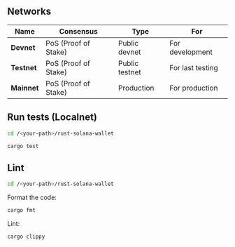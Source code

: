 ## Networks

| Name         | Consensus            | Type              | For             |
|--------------|----------------------|-------------------|------------------|
| **Devnet**   | PoS (Proof of Stake) | Public devnet     | For development  |
| **Testnet**  | PoS (Proof of Stake) | Public testnet    | For last testing |
| **Mainnet**  | PoS (Proof of Stake) | Production        | For production   |



## Run tests (Localnet)

```bash
cd /<your-path>/rust-solana-wallet
```

```bash
cargo test
```



## Lint

```bash
cd /<your-path>/rust-solana-wallet
```

Format the code:

```bash
cargo fmt
```

Lint:

```bash
cargo clippy
```
